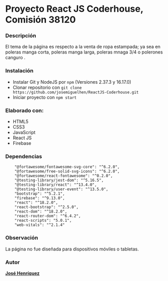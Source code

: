 # Proyecto React JS Coderhouse, Comisión 38120

### Descripción
El tema de la página es respecto a la venta de ropa estampada; ya sea en poleras manga corta, poleras manga larga, poleras mnaga 3/4 o polerones canguro .

### Instalación
- Instalar Git y NodeJS por `npm` (Versiones 2.37.3 y 16.17.0)
- Clonar repositorio con `git clone https://github.com/josemiguelhen/ReactJS-Coderhouse.git`
- Iniciar proyecto con `npm start`

### Elaborado con:
- HTML5
- CSS3
- JavaScript
- React JS
- Firebase

### Dependencias 
```
    "@fortawesome/fontawesome-svg-core": "^6.2.0",
    "@fortawesome/free-solid-svg-icons": "^6.2.0",
    "@fortawesome/react-fontawesome": "^0.2.0",
    "@testing-library/jest-dom": "^5.16.5",
    "@testing-library/react": "^13.4.0",
    "@testing-library/user-event": "^13.5.0",
    "bootstrap": "^5.2.1",
    "firebase": "^9.13.0",
    "react": "^18.2.0",
    "react-bootstrap": "^2.5.0",
    "react-dom": "^18.2.0",
    "react-router-dom": "^6.4.2",
    "react-scripts": "5.0.1",
    "web-vitals": "^2.1.4"
```

### Observación
La página no fue diseñada para dispositivos móviles o tabletas.

### Autor
**[José Henríquez](www.linkedin.com/in/josé-miguel-henríquez-arrau-sociologo-fullstack-web)**



